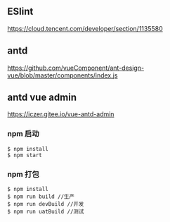 ## ESlint
https://cloud.tencent.com/developer/section/1135580

## antd
https://github.com/vueComponent/ant-design-vue/blob/master/components/index.js

## antd vue admin
https://iczer.gitee.io/vue-antd-admin

### npm 启动
```
$ npm install
$ npm start

```

### npm 打包
```
$ npm install
$ npm run build //生产
$ npm run devBuild //开发
$ npm run uatBuild //测试

```